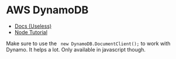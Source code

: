 # AWS DynamoDB

+ [Docs (Useless)](http://docs.aws.amazon.com/amazondynamodb/latest/APIReference/Welcome.html)
+ [Node Tutorial](http://docs.aws.amazon.com/amazondynamodb/latest/gettingstartedguide/GettingStarted.NodeJs.html)

Make sure to use the ` new DynamoDB.DocumentClient();` to work with Dynamo. It helps a lot. Only available in javascript though.
